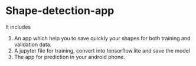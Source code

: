 # Shape-detection-app

It includes    
1. An app which help you to save quickly your shapes for both training and validation data.    
2. A jupyter file for training, convert into tensorflow.lite and save the model
3. The app for prediction in your android phone.
